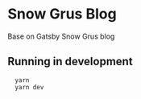# Snow Grus Blog
Base on Gatsby Snow Grus blog

## Running in development
```
  yarn
  yarn dev
```

